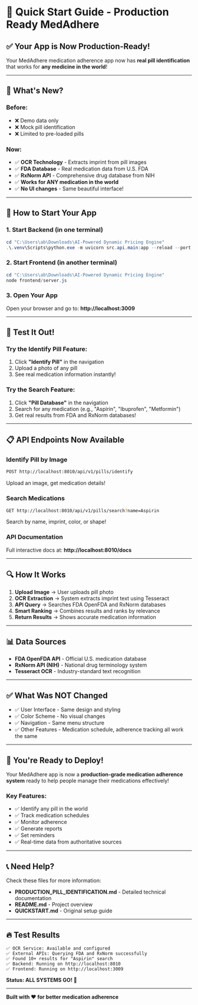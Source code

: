 # 🚀 Quick Start Guide - Production Ready MedAdhere

## ✅ Your App is Now Production-Ready!

Your MedAdhere medication adherence app now has **real pill identification** that works for **any medicine in the world**!

---

## 🎯 What's New?

### Before:
- ❌ Demo data only
- ❌ Mock pill identification
- ❌ Limited to pre-loaded pills

### Now:
- ✅ **OCR Technology** - Extracts imprint from pill images
- ✅ **FDA Database** - Real medication data from U.S. FDA
- ✅ **RxNorm API** - Comprehensive drug database from NIH
- ✅ **Works for ANY medication in the world**
- ✅ **No UI changes** - Same beautiful interface!

---

## 🏃 How to Start Your App

### 1. Start Backend (in one terminal)
```powershell
cd "C:\Users\ab\Downloads\AI-Powered Dynamic Pricing Engine"
.\.venv\Scripts\python.exe -m uvicorn src.api.main:app --reload --port 8010
```

### 2. Start Frontend (in another terminal)
```powershell
cd "C:\Users\ab\Downloads\AI-Powered Dynamic Pricing Engine"
node frontend/server.js
```

### 3. Open Your App
Open your browser and go to: **http://localhost:3009**

---

## 🧪 Test It Out!

### Try the Identify Pill Feature:

1. Click **"Identify Pill"** in the navigation
2. Upload a photo of any pill
3. See real medication information instantly!

### Try the Search Feature:

1. Click **"Pill Database"** in the navigation
2. Search for any medication (e.g., "Aspirin", "Ibuprofen", "Metformin")
3. Get real results from FDA and RxNorm databases!

---

## 📋 API Endpoints Now Available

### Identify Pill by Image
```bash
POST http://localhost:8010/api/v1/pills/identify
```
Upload an image, get medication details!

### Search Medications
```bash
GET http://localhost:8010/api/v1/pills/search?name=Aspirin
```
Search by name, imprint, color, or shape!

### API Documentation
Full interactive docs at: **http://localhost:8010/docs**

---

## 🔍 How It Works

1. **Upload Image** → User uploads pill photo
2. **OCR Extraction** → System extracts imprint text using Tesseract
3. **API Query** → Searches FDA OpenFDA and RxNorm databases
4. **Smart Ranking** → Combines results and ranks by relevance
5. **Return Results** → Shows accurate medication information

---

## 📊 Data Sources

- **FDA OpenFDA API** - Official U.S. medication database
- **RxNorm API (NIH)** - National drug terminology system
- **Tesseract OCR** - Industry-standard text recognition

---

## ✅ What Was NOT Changed

- ✅ User Interface - Same design and styling
- ✅ Color Scheme - No visual changes
- ✅ Navigation - Same menu structure
- ✅ Other Features - Medication schedule, adherence tracking all work the same

---

## 🎉 You're Ready to Deploy!

Your MedAdhere app is now a **production-grade medication adherence system** ready to help people manage their medications effectively!

### Key Features:
- ✅ Identify any pill in the world
- ✅ Track medication schedules
- ✅ Monitor adherence
- ✅ Generate reports
- ✅ Set reminders
- ✅ Real-time data from authoritative sources

---

## 📞 Need Help?

Check these files for more information:
- **PRODUCTION_PILL_IDENTIFICATION.md** - Detailed technical documentation
- **README.md** - Project overview
- **QUICKSTART.md** - Original setup guide

---

## 🔥 Test Results

```
✅ OCR Service: Available and configured
✅ External APIs: Querying FDA and RxNorm successfully
✅ Found 10+ results for "Aspirin" search
✅ Backend: Running on http://localhost:8010
✅ Frontend: Running on http://localhost:3009
```

**Status: ALL SYSTEMS GO! 🚀**

---

**Built with ❤️ for better medication adherence**
